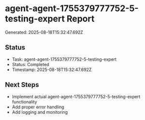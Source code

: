 # agent-agent-1755379777752-5-testing-expert Report

Generated: 2025-08-18T15:32:47.692Z

## Status
- Task: agent-agent-1755379777752-5-testing-expert
- Status: Completed
- Timestamp: 2025-08-18T15:32:47.692Z

## Next Steps
- Implement actual agent-agent-1755379777752-5-testing-expert functionality
- Add proper error handling
- Add logging and monitoring
